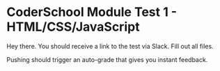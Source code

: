 # CoderSchool Module Test 1 - HTML/CSS/JavaScript

Hey there. You should receive a link to the test via Slack. Fill out all files. 

Pushing should trigger an auto-grade that gives you instant feedback.

